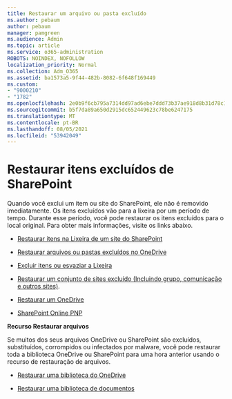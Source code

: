 ```yaml
---
title: Restaurar um arquivo ou pasta excluído
ms.author: pebaum
author: pebaum
manager: pamgreen
ms.audience: Admin
ms.topic: article
ms.service: o365-administration
ROBOTS: NOINDEX, NOFOLLOW
localization_priority: Normal
ms.collection: Adm_O365
ms.assetid: ba1573a5-9f44-482b-8082-6f648f169449
ms.custom:
- "9000210"
- "1782"
ms.openlocfilehash: 2e0b9f6cb795a7314dd97ad6ebe7ddd73b37ae918d8b31d78c150945c8a9dfd1
ms.sourcegitcommit: b5f7da89a650d2915dc652449623c78be6247175
ms.translationtype: MT
ms.contentlocale: pt-BR
ms.lasthandoff: 08/05/2021
ms.locfileid: "53942049"
---
```

# <a name="restore-deleted-items-from-sharepoint"></a>Restaurar itens excluídos de SharePoint

Quando você exclui um item ou site do SharePoint, ele não é removido imediatamente. Os itens excluídos vão para a lixeira por um período de tempo. Durante esse período, você pode restaurar os itens excluídos para o local original. Para obter mais informações, visite os links abaixo.

- [Restaurar itens na Lixeira de um site do SharePoint](https://support.microsoft.com/office/restore-items-in-the-recycle-bin-that-were-deleted-from-sharepoint-or-teams-6df466b6-55f2-4898-8d6e-c0dff851a0be)

- [Restaurar arquivos ou pastas excluídos no OneDrive](https://support.office.com/article/Restore-deleted-files-or-folders-in-OneDrive-949ada80-0026-4db3-a953-c99083e6a84f)

- [Excluir itens ou esvaziar a Lixeira](https://support.office.com/article/delete-items-or-empty-the-recycle-bin-of-a-sharepoint-site-2e713599-d13e-40d6-96dc-66f0a366f74e#ID0EAADAAA=Online)

- [Restaurar um conjunto de sites excluído (Incluindo grupo, comunicação e outros sites)](https://docs.microsoft.com/sharepoint/restore-deleted-site-collection ).

- [Restaurar um OneDrive](https://docs.microsoft.com/onedrive/restore-deleted-onedrive)

- [SharePoint Online PNP](https://docs.microsoft.com/powershell/sharepoint/sharepoint-pnp/sharepoint-pnp-cmdlets?view=sharepoint-ps)

**Recurso Restaurar arquivos**

Se muitos dos seus arquivos OneDrive ou SharePoint são excluídos, substituídos, corrompidos ou infectados por malware, você pode restaurar toda a biblioteca OneDrive ou SharePoint para uma hora anterior usando o recurso de restauração de arquivos.

- [Restaurar uma biblioteca do OneDrive](https://support.office.com/article/restore-your-onedrive-fa231298-759d-41cf-bcd0-25ac53eb8a150)

- [Restaurar uma biblioteca de documentos](https://support.office.com/article/restore-a-document-library-317791c3-8bd0-4dfd-8254-3ca90883d39a)
